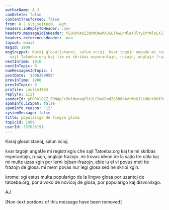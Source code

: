 ```yaml
---
authorName: A J
canDelete: false
contentTrasformed: false
from: A J &lt;seitec@...&gt;
headers.inReplyToHeader: .nan
headers.messageIdInHeader: PEUxUVAzZ3QtMDAwMXJwLTAwLnNlaXRlYy1tYWlsLXJ1QGYyNC5tYWlsLnJ1Pg==
headers.referencesHeader: .nan
layout: email
msgId: 1909
msgSnippet: Karaj glosalistanoj, salun xciuj. kvar tagojn angaUe mi registrixgis che
  sajt Tatoeba.org kaj tie mi skribas esperantajn, rusajn, anglajn frazojn. mi trovas
nextInTime: 1910
nextInTopic: 0
numMessagesInTopic: 1
postDate: '1306289959'
prevInTime: 1908
prevInTopic: 0
profile: joulin1964
replyTo: LIST
senderId: pPORml87Z_50N4pCc9klNvnagG5t2LE0aXRodZpSB8bAVrWbKJ2kHNcY6OfPei_UUkaC3gJUIEz2uQc
spamInfo.isSpam: false
spamInfo.reason: '12'
systemMessage: false
title: popularigo de lingvo glosa
topicId: 1909
userId: 337626191
---
```


Karaj glosalistanoj,
salun xciuj.


kvar tagojn angaUe mi registrixgis che sajt Tatoeba.org kaj tie mi skribas esperantajn, rusajn, anglajn frazojn.
mi trovas ideon de la sajto tre utila kaj mi multe uzas xgin por lerni lojban-frazojn.
eble iu el vi povus meti tie frazojn de glosa. mi mem povas nur legi glosa sed ne skribi xgin.

krome: xgi estus multa popularigo de la lingvo glosa por uzantoj de tatoeba.org, por alvoko de novicoj de glosa, por popularigo kaj disvolvixgo.

AJ



[Non-text portions of this message have been removed]


